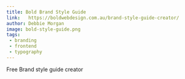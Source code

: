 ```yaml
---
title: Bold Brand Style Guide
link: 	https://boldwebdesign.com.au/brand-style-guide-creator/
author: Debbie Morgan
image: bold-style-guide.png
tags:
 - branding
 - frontend
 - typography
---
```


Free Brand style guide creator